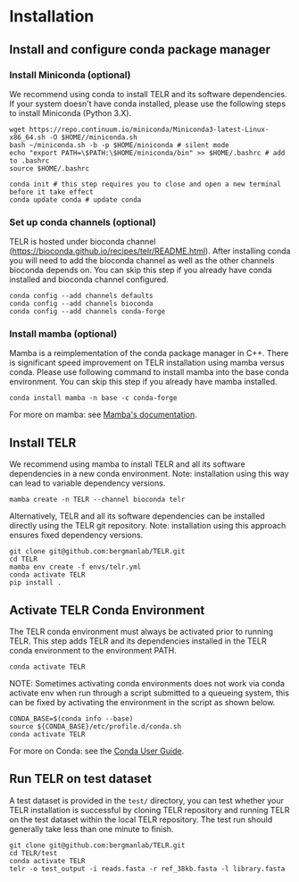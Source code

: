 # Installation
## Install and configure conda package manager
### Install Miniconda (optional)
We recommend using conda to install TELR and its software dependencies. If your system doesn't have conda installed, please use the following steps to install Miniconda (Python 3.X).
```
wget https://repo.continuum.io/miniconda/Miniconda3-latest-Linux-x86_64.sh -O $HOME//miniconda.sh
bash ~/miniconda.sh -b -p $HOME/miniconda # silent mode
echo "export PATH=\$PATH:\$HOME/miniconda/bin" >> $HOME/.bashrc # add to .bashrc
source $HOME/.bashrc

conda init # this step requires you to close and open a new terminal before it take effect
conda update conda # update conda
```
### Set up conda channels (optional)
TELR is hosted under bioconda channel (https://bioconda.github.io/recipes/telr/README.html). After installing conda you will need to add the bioconda channel as well as the other channels bioconda depends on. You can skip this step if you already have conda installed and bioconda channel configured.
```
conda config --add channels defaults
conda config --add channels bioconda
conda config --add channels conda-forge
```
### Install mamba (optional)
Mamba is a reimplementation of the conda package manager in C++. There is significant speed improvement on TELR installation using mamba versus conda. Please use following command to install mamba into the base conda environment. You can skip this step if you already have mamba installed.
```
conda install mamba -n base -c conda-forge
```
For more on mamba: see [Mamba's documentation](https://mamba.readthedocs.io/en/latest/).
## Install TELR
We recommend using mamba to install TELR and all its software dependencies in a new conda environment. Note: installation using this way can lead to variable dependency versions.
```
mamba create -n TELR --channel bioconda telr
```
Alternatively, TELR and all its software dependencies can be installed directly using the TELR git repository. Note: installation using this approach ensures fixed dependency versions.
```
git clone git@github.com:bergmanlab/TELR.git
cd TELR
mamba env create -f envs/telr.yml
conda activate TELR
pip install .
```
## Activate TELR Conda Environment
The TELR conda environment must always be activated prior to running TELR. This step adds TELR and its dependencies installed in the TELR conda environment to the environment PATH.
```
conda activate TELR
```
NOTE: Sometimes activating conda environments does not work via conda activate env when run through a script submitted to a queueing system, this can be fixed by activating the environment in the script as shown below.
```
CONDA_BASE=$(conda info --base)
source ${CONDA_BASE}/etc/profile.d/conda.sh
conda activate TELR
```
For more on Conda: see the [Conda User Guide](https://docs.conda.io/projects/conda/en/latest/index.html).

## Run TELR on test dataset
A test dataset is provided in the `test/` directory, you can test whether your TELR installation is successful by cloning TELR repository and running TELR on the test dataset within the local TELR repository. The test run should generally take less than one minute to finish.
```
git clone git@github.com:bergmanlab/TELR.git
cd TELR/test
conda activate TELR
telr -o test_output -i reads.fasta -r ref_38kb.fasta -l library.fasta
```